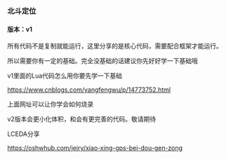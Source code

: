 ### 北斗定位

#### 版本：v1
所有代码不是复制就能运行，这里分享的是核心代码，需要配合框架才能运行。

所以需要你有一定的基础。完全没基础的话建议你先好好学一下基础哦

v1里面的Lua代码怎么用你要先学一下基础

https://www.cnblogs.com/yangfengwu/p/14773752.html

上面网址可以让你学会如何烧录

v2版本会更小化体积，和会有更完善的代码。敬请期待

LCEDA分享

https://oshwhub.com/jeiry/xiao-xing-gps-bei-dou-gen-zong
